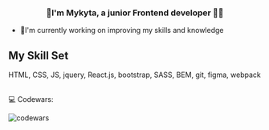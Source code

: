 ### <div align="center">👋I'm Mykyta, a junior Frontend developer 👨‍💻</div>  
  

- 📖I'm currently working on improving my skills and knowledge  
  
## My Skill Set
HTML, CSS, JS, jquery, React.js, bootstrap, SASS, BEM, git, figma, webpack

<br/>  
💻 Codewars:
<br/>  

![codewars](https://www.codewars.com/users/MykytaZozulia/badges/large)

